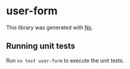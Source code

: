 # user-form

This library was generated with [Nx](https://nx.dev).

## Running unit tests

Run `nx test user-form` to execute the unit tests.
